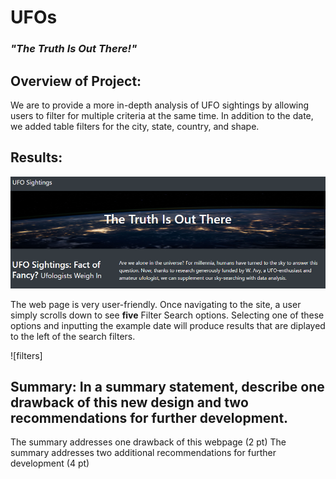 # UFOs
### *"The Truth Is Out There!"*

## Overview of Project:

We are to provide a more in-depth analysis of UFO sightings by allowing users to filter for multiple criteria at the same time. In addition to the date, we added table filters for the city, state, country, and shape.

## Results:

![site](static/images/site.PNG)

The web page is very user-friendly.  Once navigating to the site, a user simply scrolls down to see **five** Filter Search options.  Selecting one of these options and inputting the example date will produce results that are diplayed to the left of the search filters.

![filters]

## Summary: In a summary statement, describe one drawback of this new design and two recommendations for further development.

The summary addresses one drawback of this webpage (2 pt)
The summary addresses two additional recommendations for further development (4 pt)

